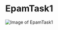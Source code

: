 # EpamTask1
![Image of EpamTask1](https://pp.userapi.com/c841423/v841423546/3341a/OcHiINHUoFM.png)































